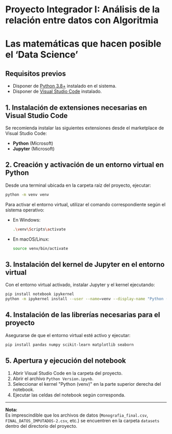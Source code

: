 # Proyecto Integrador I: Análisis de la relación entre datos con Algoritmia
# Las matemáticas que hacen posible el ‘Data Science’


## Requisitos previos

- Disponer de [Python 3.8+](https://www.python.org/downloads/) instalado en el sistema.
- Disponer de [Visual Studio Code](https://code.visualstudio.com/) instalado.

## 1. Instalación de extensiones necesarias en Visual Studio Code

Se recomienda instalar las siguientes extensiones desde el marketplace de Visual Studio Code:

- **Python** (Microsoft)
- **Jupyter** (Microsoft)

## 2. Creación y activación de un entorno virtual en Python

Desde una terminal ubicada en la carpeta raíz del proyecto, ejecutar:

```bash
python -m venv venv
```

Para activar el entorno virtual, utilizar el comando correspondiente según el sistema operativo:

- En Windows:
  ```bash
  .\venv\Scripts\activate
  ```
- En macOS/Linux:
  ```bash
  source venv/bin/activate
  ```

## 3. Instalación del kernel de Jupyter en el entorno virtual

Con el entorno virtual activado, instalar Jupyter y el kernel ejecutando:

```bash
pip install notebook ipykernel
python -m ipykernel install --user --name=venv --display-name "Python (venv)"
```

## 4. Instalación de las librerías necesarias para el proyecto

Asegurarse de que el entorno virtual esté activo y ejecutar:

```bash
pip install pandas numpy scikit-learn matplotlib seaborn
```

## 5. Apertura y ejecución del notebook

1. Abrir Visual Studio Code en la carpeta del proyecto.
2. Abrir el archivo `Python Version.ipynb`.
3. Seleccionar el kernel "Python (venv)" en la parte superior derecha del notebook.
4. Ejecutar las celdas del notebook según corresponda.

---

**Nota:**  
Es imprescindible que los archivos de datos (`Monografia_final.csv`, `FINAL_DATOS_IMPUTADOS-2.csv`, etc.) se encuentren en la carpeta `datasets` dentro del directorio del proyecto.
